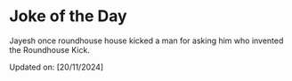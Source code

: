 # Joke of the Day

<!-- #joke -->
Jayesh once roundhouse house kicked a man for asking him who invented the Roundhouse Kick.

Updated on: [20/11/2024]
<!-- #jokeEnd -->